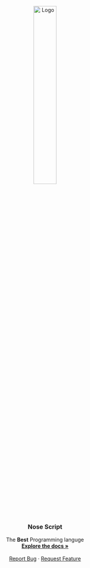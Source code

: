 <p align="center">
  <a href="https://2b2t-queue.connorcode.com/">
    <img src="https://i.imgur.com/3tFd18X.png" alt="Logo" width="35%" />
  </a>

  <h3 align="center">Nose Script</h3>

  <p align="center">
  The <b>Best</b> Programming languge
    <br />
    <a href="https://github.com/Basicprogrammer10/NoseScript/wiki"><strong>Explore the docs »</strong></a>
    <br />
    <br />
    <!--<a href="https://2b2t-queue.connorcode.com/">Website</a>
    ·-->
    <a href="https://github.com/Basicprogrammer10/NoseScript/issues">Report Bug</a>
    ·
    <a href="https://github.com/Basicprogrammer10/NoseScript/issues">Request Feature</a>
  </p>
</p>
